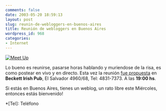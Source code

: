 ```yaml
---
comments: false
date: 2003-05-20 18:59:13
layout: post
slug: reunin-de-webloggers-en-buenos-aires
title: Reunión de webloggers en Buenos Aires
wordpress_id: 968
categories:
- Internet
---
```


[![Meet Up](http://img.meetup.com/img/logo/med/b/blog.png)](http://blog.meetup.com/)





Lo bueno es reunirse, pasarse horas hablando y muriendose de la risa, es como postear en vivo y en directo. Esta vez la reunión [fue propuesta](http://www.irenefernandez.com.ar/badd/archives/000221.html) en **Beckett Irish Pub**, El Salvador 4960/68, Tel: 4831-7373. A las **19:00 hs**.





Si estás en Buenos Aires, tienes un weblog, un rato libre este Miércoles, entonces estás bienvenido!




 
  *[Tel]: Teléfono
